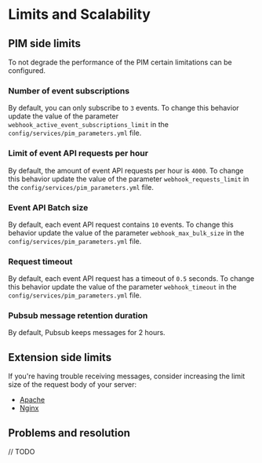 # Limits and Scalability

## PIM side limits

To not degrade the performance of the PIM certain limitations can be configured.

### Number of event subscriptions

By default, you can only subscribe to `3` events. To change this behavior update the value of the parameter `webhook_active_event_subscriptions_limit` in the `config/services/pim_parameters.yml` file.

### Limit of event API requests per hour

By default, the amount of event API requests per hour is `4000`. To change this behavior update the value of the parameter `webhook_requests_limit` in the `config/services/pim_parameters.yml` file.

### Event API Batch size

By default, each event API request contains `10` events. To change this behavior update the value of the parameter `webhook_max_bulk_size` in the `config/services/pim_parameters.yml` file.

### Request timeout

By default, each event API request has a timeout of `0.5` seconds. To change this behavior update the value of the parameter `webhook_timeout` in the `config/services/pim_parameters.yml` file.

### Pubsub message retention duration

By default, Pubsub keeps messages for 2 hours.


## Extension side limits

If you're having trouble receiving messages, consider increasing the limit size of the request body of your server:

* [Apache](https://httpd.apache.org/docs/current/mod/core.html#limitrequestbody)
* [Nginx](http://nginx.org/en/docs/http/ngx_http_core_module.html#client_max_body_size)

## Problems and resolution

// TODO
